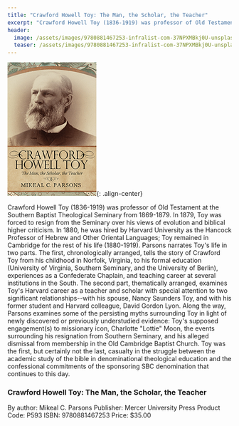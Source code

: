 ```yaml
---
title: "Crawford Howell Toy: The Man, the Scholar, the Teacher"
excerpt: "Crawford Howell Toy (1836-1919) was professor of Old Testament at the Southern Baptist Theological Seminary from 1869-1879."
header:
  image: /assets/images/9780881467253-infralist-com-37NPXMBkj0U-unsplash-rev2.jpg
  teaser: /assets/images/9780881467253-infralist-com-37NPXMBkj0U-unsplash-rev2.jpg
---
```

![Crawford Howell Toy book cover](/assets/images/9780881467253.jpg){: .align-center}

Crawford Howell Toy (1836-1919) was professor of Old Testament at the Southern Baptist Theological Seminary from 1869-1879. In 1879, Toy was forced to resign from the Seminary over his views of evolution and biblical higher criticism. In 1880, he was hired by Harvard University as the Hancock Professor of Hebrew and Other Oriental Languages; Toy remained in Cambridge for the rest of his life (1880-1919). Parsons narrates Toy's life in two parts. The first, chronologically arranged, tells the story of Crawford Toy from his childhood in Norfolk, Virginia, to his formal education (University of Virginia, Southern Seminary, and the University of Berlin), experiences as a Confederate Chaplain, and teaching career at several institutions in the South. The second part, thematically arranged, examines Toy's Harvard career as a teacher and scholar with special attention to two significant relationships--with his spouse, Nancy Saunders Toy, and with his former student and Harvard colleague, David Gordon Lyon. Along the way, Parsons examines some of the persisting myths surrounding Toy in light of newly discovered or previously understudied evidence: Toy's supposed engagement(s) to missionary icon, Charlotte "Lottie" Moon, the events surrounding his resignation from Southern Seminary, and his alleged dismissal from membership in the Old Cambridge Baptist Church. Toy was the first, but certainly not the last, casualty in the struggle between the academic study of the bible in denominational theological education and the confessional commitments of the sponsoring SBC denomination that continues to this day.

### Crawford Howell Toy: The Man, the Scholar, the Teacher
By author: Mikeal C. Parsons
Publisher: Mercer University Press
Product Code: P593
ISBN: 9780881467253
Price: $35.00